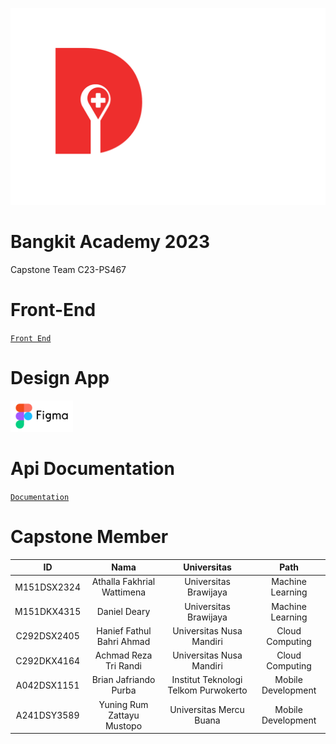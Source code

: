 [<img src="https://raw.githubusercontent.com/iDonorApp/iDonor/main/UI-Component-Icon/iDonor-nobg-White.png" width="800" />]()

# Bangkit Academy 2023
Capstone Team C23-PS467

# Front-End

[`Front End`](https://github.com/iDonorApp/iDonor/tree/front-end)

# Design App

[<img src="https://raw.githubusercontent.com/iDonorApp/iDonor/main/UI-Component-Icon/figma.png" width="100" />](https://s.id/iDonorUI)

# Api Documentation

[`Documentation`](https://github.com/iDonorApp/iDonor/tree/main/Cloud-Compute#readme)

# Capstone Member

| ID	        | Nama                       | Universitas	                        | Path
| :---------: | :-------------------------:| :----------------------------------: | :-----------------:|
| M151DSX2324 |	Athalla Fakhrial Wattimena | Universitas Brawijaya                |	Machine Learning   |
| M151DKX4315 |	Daniel Deary	             | Universitas Brawijaya                |	Machine Learning   |
| C292DSX2405 |	Hanief Fathul Bahri Ahmad  | Universitas Nusa Mandiri             |	Cloud Computing    |
| C292DKX4164 |	Achmad Reza Tri Randi	     | Universitas Nusa Mandiri             |	Cloud Computing    |
| A042DSX1151 |	Brian Jafriando Purba	     | Institut Teknologi Telkom Purwokerto |	Mobile Development |
| A241DSY3589 |	Yuning Rum Zattayu Mustopo | Universitas Mercu Buana	            | Mobile Development |

